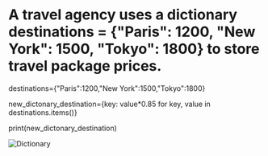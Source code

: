 # A travel agency uses a dictionary destinations = {"Paris": 1200, "New York": 1500, "Tokyo": 1800} to store travel package prices. 



destinations={"Paris":1200,"New York":1500,"Tokyo":1800}

new_dictonary_destination={key: value*0.85 for key, value in destinations.items()}

print(new_dictonary_destination)



![Dictionary](https://github.com/user-attachments/assets/08f46cb2-6d0d-4cc3-9eac-0e8b34f805b7)
